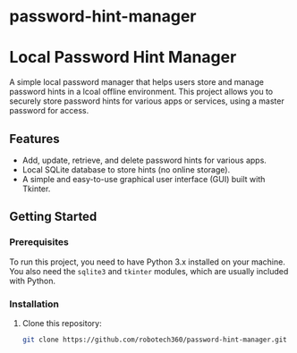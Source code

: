 # password-hint-manager
# Local Password Hint Manager

A simple local password manager that helps users store and manage password hints in a lcoal offline environment. This project allows you to securely store password hints for various apps or services, using a master password for access.

## Features
- Add, update, retrieve, and delete password hints for various apps.
- Local SQLite database to store hints (no online storage).
- A simple and easy-to-use graphical user interface (GUI) built with Tkinter.

## Getting Started

### Prerequisites
To run this project, you need to have Python 3.x installed on your machine. You also need the `sqlite3` and `tkinter` modules, which are usually included with Python.

### Installation
1. Clone this repository:
   ```bash
   git clone https://github.com/robotech360/password-hint-manager.git

